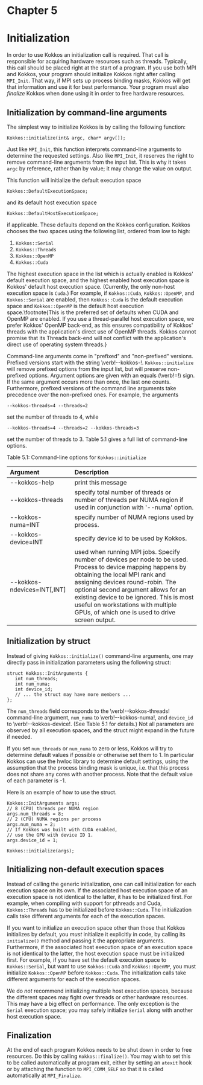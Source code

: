 # Chapter 5

# Initialization

In order to use Kokkos an initialization call is required. That call is responsible for acquiring hardware resources such as threads. Typically, this call should be placed right at the start of a program. If you use both MPI and Kokkos, your program should initialize Kokkos right after calling `MPI_Init`. That way, if MPI sets up process binding masks, Kokkos will get that information and use it for best performance. Your program must also _finalize_ Kokkos when done using it in order to free hardware resources.

## Initialization by command-line arguments

The simplest way to initialize Kokkos is by calling the following function:

    Kokkos::initialize(int& argc, char* argv[]); 

Just like `MPI_Init`, this function interprets command-line arguments to determine the requested settings. Also like `MPI_Init`, it reserves the right to remove command-line arguments from the input list. This is why it takes `argc` by reference, rather than by value; it may change the value on output.

This function will initialize the default execution space

    Kokkos::DefaultExecutionSpace;

and its default host execution space

    Kokkos::DefaultHostExecutionSpace;

if applicable. These defaults depend on the Kokkos configuration. Kokkos chooses the two spaces using the following list, ordered from low to high:

1. `Kokkos::Serial` 
1. `Kokkos::Threads`
1. `Kokkos::OpenMP`
1. `Kokkos::Cuda`

The highest execution space in the list which is actually enabled is Kokkos' default execution space, and the highest enabled host execution space is Kokkos' default host execution space. (Currently, the only non-host execution space is `Cuda`.) For example, if  `Kokkos::Cuda`, `Kokkos::OpenMP`, and `Kokkos::Serial` are enabled, then `Kokkos::Cuda` is the
default execution space and `Kokkos::OpenMP` is the default host execution space.\footnote{This is the preferred set of defaults when CUDA and OpenMP are enabled. If you use a thread-parallel host execution space, we prefer Kokkos' OpenMP back-end, as this ensures compatibility of Kokkos' threads with the application's direct use of OpenMP threads. Kokkos cannot promise that its Threads back-end will not conflict with the application's direct use of operating system threads.}

Command-line arguments come in "prefixed" and "non-prefixed" versions. Prefixed versions start with the string \verb!--kokkos-!. `Kokkos::initialize` will remove prefixed options from the input list, but will preserve non-prefixed options. Argument options are given with an equals (\verb!=!) sign. If the same argument occurs more than once, the last one counts. Furthermore, prefixed versions of the command line arguments take precedence over the non-prefixed ones. For example, the arguments

    --kokkos-threads=4 --threads=2

set the number of threads to 4, while

    --kokkos-threads=4 --threads=2 --kokkos-threads=3

set the number of threads to 3. Table 5.1 gives a full list of command-line options.



Table 5.1: Command-line options for `Kokkos::initialize`

Argument | Description
:---      | :---
--kokkos-help     | print this message
--kokkos-threads  | specify total number of threads or number of threads per NUMA region if used in conjunction with '--numa' option.
--kokkos-numa=INT | specify number of NUMA regions used by process. 
--kokkos-device=INT | specify device id to be used by Kokkos. 
--kokkos-ndevices=INT[,INT] | used when running MPI jobs. Specify number of devices per node to be used. Process to device mapping happens by obtaining the local MPI rank and assigning devices round-robin. The optional second argument allows for an existing device to be ignored. This is most useful on workstations with multiple GPUs, of which one is used to drive screen output.


## Initialization by struct

Instead of giving `Kokkos::initialize()` command-line arguments, one may directly pass in initialization parameters using the following struct:

    struct Kokkos::InitArguments {
       int num_threads;
       int num_numa;
       int device_id;
       // ... the struct may have more members ...
    };

The `num_threads` field corresponds to the \verb!--kokkos-threads! command-line argument, `num_numa` to \verb!--kokkos-numa!, and `device_id` to \verb!--kokkos-device!. (See Table 5.1 for details.) Not all parameters are observed by all execution spaces, and the struct might expand in the future if needed.

If you set `num_threads` or `num_numa` to zero or less, Kokkos will try to determine default values if possible or otherwise set them to 1. In particular Kokkos can use the hwloc library to determine default settings, using the assumption that the process binding mask is unique, i.e. that this process does not share any cores with another process.
Note that the default value of each parameter is -1.

Here is an example of how to use the struct.

    Kokkos::InitArguments args;
    // 8 (CPU) threads per NUMA region
    args.num_threads = 8;
    // 2 (CPU) NUMA regions per process
    args.num_numa = 2;
    // If Kokkos was built with CUDA enabled,
    // use the GPU with device ID 1.
    args.device_id = 1;
    
    Kokkos::initialize(args);


## Initializing non-default execution spaces

Instead of calling the generic initialization, one can call initialization for each execution space on its own. 
If the associated host execution space of an execution space is not identical to the latter, it has to be initialized first. For example, when compiling with support for pthreads and Cuda, `Kokkos::Threads` has to be initialized before `Kokkos::Cuda`. The initialization calls take different arguments for each of the execution spaces.

If you want to initialize an execution space other than those that Kokkos initializes by default, you _must_ initialize it explicitly in code, by calling its `initialize()` method and passing it the appropriate arguments. Furthermore, if the associated host execution space of an execution space is not identical to the latter, the host execution space must be initialized first. For example, if you have set the default execution space to `Kokkos::Serial`, but want to use `Kokkos::Cuda` and `Kokkos::OpenMP`, you must initialize `Kokkos::OpenMP` before `Kokkos::Cuda`. The initialization calls take different arguments for each of the execution spaces.

We do _not_ recommend initializing multiple host execution spaces, because the different spaces may fight over threads or other hardware resources. This may have a big effect on performance. The only exception is the `Serial` execution space; you may safely initialize `Serial` along with another host execution space.

## Finalization

At the end of each program Kokkos needs to be shut down in order to free resources. Do this by calling `Kokkos::finalize()`. You may wish to set this to be called automatically at program exit, either by setting an `atexit` hook or by attaching the function to `MPI_COMM_SELF` so that it is called automatically at `MPI_Finalize`.